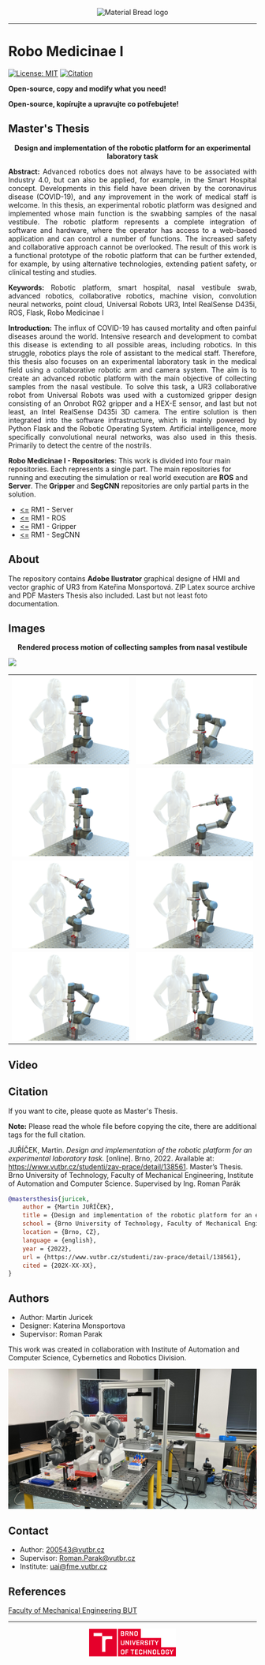<p align="center">
  <img src="https://user-images.githubusercontent.com/54715463/155894839-e6a05c2e-aa95-4b53-bb4d-c4cbc1a964b9.png" alt="Material Bread logo">
</p>

***

# Robo Medicinae I
<a href="https://github.com/Steigner/Robo_Medicinae_I/blob/main/LICENSE"><img alt="License: MIT" src="https://img.shields.io/github/license/Steigner/Robo_Medicinae_I.svg"></a>
<a href="https://github.com/Steigner/Robo_Medicinae_I/blob/main/CITATION.cff"><img alt="Citation" src="https://img.shields.io/badge/Citation-Master's Thesis-darkred.svg"></a>

**Open-source, copy and modify what you need!**

**Open-source, kopírujte a upravujte co potřebujete!**

<p align="center"><b><h2>Master's Thesis</h2></b></p>
<p align="center"><b>Design and implementation of the robotic platform for an experimental laboratory task</b></p>

<p align="justify"> <b>Abstract:</b> Advanced robotics does not always have to be associated with Industry 4.0, but can also be applied, for example, in the Smart Hospital concept. Developments in this field have been driven by the coronavirus disease (COVID-19), and any improvement in the work of medical staff is welcome. In this thesis, an experimental robotic platform was designed and implemented whose main function is the swabbing samples of the nasal vestibule. The robotic platform represents a complete integration of software and hardware, where the operator has access to a web-based application and can control a number of functions. The increased safety and collaborative approach cannot be overlooked. The result of this work is a functional prototype of the robotic platform that can be further extended, for example, by using alternative technologies, extending patient safety, or clinical testing and studies.</p>

<p align="justify"> <b>Keywords:</b> Robotic platform, smart hospital, nasal vestibule swab, advanced robotics, collaborative robotics, machine vision, convolution neural networks, point cloud, Universal Robots UR3, Intel RealSense D435i, ROS, Flask, Robo Medicinae I </p>

<p align="justify"> <b>Introduction:</b> The influx of COVID-19 has caused mortality and often painful diseases around the world. Intensive research and development to combat this disease is extending to all possible areas, including robotics. In this struggle, robotics plays the role of assistant to the medical staff. Therefore, this thesis also focuses on an experimental laboratory task in the medical field using a collaborative robotic arm and camera system. The aim is to create an advanced robotic platform with the main objective of collecting samples from the nasal vestibule. To solve this task, a UR3 collaborative robot from Universal Robots was used with a customized gripper design consisting of an Onrobot RG2 gripper and a HEX-E sensor, and last but not least, an Intel RealSense D435i 3D camera. The entire solution is then integrated into the software infrastructure, which is mainly powered by Python Flask and the Robotic Operating System. Artificial intelligence, more specifically convolutional neural networks, was also used in this thesis. Primarily to detect the centre of the nostrils.</p>

**Robo Medicinae I - Repositories**:
This work is divided into four main repositories. Each represents a single part. The main repositories for running and executing the simulation or real world execution are **ROS** and **Server**. The **Gripper** and **SegCNN** repositories are only partial parts in the solution.

+ [<=](https://github.com/Steigner/RM1_server) RM1 - Server
+ [<=](https://github.com/Steigner/RM1_ROS) RM1 - ROS         
+ [<=](https://github.com/Steigner/RM1_Gripper) RM1 - Gripper
+ [<=](https://github.com/Steigner/RM1_SegCNN) RM1 - SegCNN

## About
The repository contains **Adobe Ilustrator** graphical designe of HMI and vector graphic of UR3 from Kateřina Monsportová. ZIP Latex source archive and PDF Masters Thesis also included. Last but not least foto documentation.

## Images
<p align="center"><b>Rendered process motion of collecting samples from nasal vestibule</b></p>

<img src="src/Robo_Medicae.png">

<table>
  <tr>
    <td><img src="src/Process_Part_1.png"></td>
    <td><img src="src/Process_Part_2.png"></td>
  </tr>
  <tr>
    <td><img src="src/Process_Part_3.png"></td>
    <td><img src="src/Process_Part_4.png"></td>
  </tr>
  <tr>
    <td><img src="src/Process_Part_5.png"></td>
    <td><img src="src/Process_Part_6.png"></td>
  </tr>
  <tr>
    <td><img src="src/Process_Part_7.png"></td>
    <td><img src="src/Process_Part_8.png"></td>
  </tr>
</table>

## Video

## Citation
If you want to cite, please quote as Master's Thesis.

**Note:** Please read the whole file before copying the cite, there are additional tags for the full citation.

JUŘÍČEK, Martin.  _Design and implementation of the robotic platform for an experimental laboratory task._ [online]. Brno, 2022. Available at: https://www.vutbr.cz/studenti/zav-prace/detail/138561. Master’s Thesis. Brno University of Technology, Faculty of Mechanical Engineering, Institute of Automation and Computer Science. Supervised by Ing. Roman Parák

```BibTeX
@mastersthesis{juricek,
    author = {Martin JUŘÍČEK},
    title = {Design and implementation of the robotic platform for an experimental laboratory task},
    school = {Brno University of Technology, Faculty of Mechanical Engineering, Institute of Automation and Computer Science.},
    location = {Brno, CZ},
    language = {english},
    year = {2022},
    url = {https://www.vutbr.cz/studenti/zav-prace/detail/138561},
    cited = {202X-XX-XX},
}
```

## Authors

* Author: Martin Juricek
* Designer: Katerina Monsportova
* Supervisor: Roman Parak

This work was created in collaboration with Institute of Automation and Computer Science, Cybernetics and Robotics Division.

<img src="src/yumi_ur.jpg">

## Contact

* Author: 200543@vutbr.cz
* Supervisor: Roman.Parak@vutbr.cz
* Institute: uai@fme.vutbr.cz

## References

[Faculty of Mechanical Engineering BUT](https://www.fme.vutbr.cz/en)

***

<p align="center"><img src="src/logo.png" width="35%"></p>
